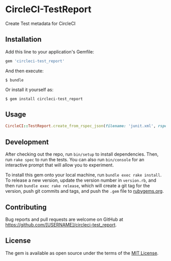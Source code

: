 # CircleCI-TestReport

Create Test metadata for CircleCI

## Installation

Add this line to your application's Gemfile:

```ruby
gem 'circleci-test_report'
```

And then execute:

    $ bundle

Or install it yourself as:

    $ gem install circleci-test_report

## Usage

```ruby
CircleCI::TestReport.create_from_rspec_json(filename: 'junit.xml', rspec_json: rspec_json_text)
```

## Development

After checking out the repo, run `bin/setup` to install dependencies. Then, run `rake spec` to run the tests. You can also run `bin/console` for an interactive prompt that will allow you to experiment.

To install this gem onto your local machine, run `bundle exec rake install`. To release a new version, update the version number in `version.rb`, and then run `bundle exec rake release`, which will create a git tag for the version, push git commits and tags, and push the `.gem` file to [rubygems.org](https://rubygems.org).

## Contributing

Bug reports and pull requests are welcome on GitHub at https://github.com/[USERNAME]/circleci-test_report.

## License

The gem is available as open source under the terms of the [MIT License](https://opensource.org/licenses/MIT).

